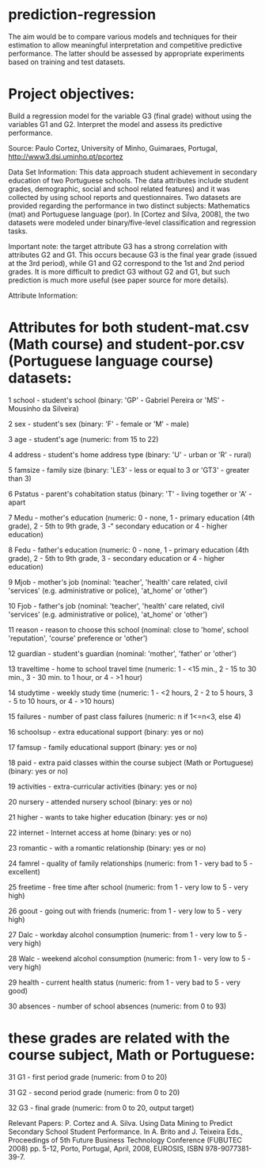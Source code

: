 # prediction-regression
The aim would be to compare various models and techniques for their estimation to allow meaningful interpretation and competitive predictive performance. The latter should be assessed by appropriate experiments based on training and test datasets.

# Project objectives:
Build a regression model for the variable  G3 (final grade) without using the variables G1 and G2. Interpret the model and assess its predictive performance. 

Source:
Paulo Cortez, University of Minho, Guimaraes, Portugal, http://www3.dsi.uminho.pt/pcortez 

Data Set Information:
This data approach student achievement in secondary education of two Portuguese schools. The data attributes include student grades, demographic, social and school related features) and it was collected by using school reports and questionnaires. Two datasets are provided regarding the performance in two distinct subjects: Mathematics (mat) and Portuguese language (por). In [Cortez and Silva, 2008], the two datasets were modeled under binary/five-level classification and regression tasks. 

Important note: the target attribute G3 has a strong correlation with attributes G2 and G1. This occurs because G3 is the final year grade (issued at the 3rd period), while G1 and G2 correspond to the 1st and 2nd period grades. It is more difficult to predict G3 without G2 and G1, but such prediction is much more useful (see paper source for more details).

Attribute Information:
# Attributes for both student-mat.csv (Math course) and student-por.csv (Portuguese language course) datasets: 
1 school - student's school (binary: 'GP' - Gabriel Pereira or 'MS' - Mousinho da Silveira) 

2 sex - student's sex (binary: 'F' - female or 'M' - male) 

3 age - student's age (numeric: from 15 to 22) 

4 address - student's home address type (binary: 'U' - urban or 'R' - rural) 

5 famsize - family size (binary: 'LE3' - less or equal to 3 or 'GT3' - greater than 3) 

6 Pstatus - parent's cohabitation status (binary: 'T' - living together or 'A' - apart

7 Medu - mother's education (numeric: 0 - none, 1 - primary education (4th grade), 2 - 5th to 9th grade, 3 -“ secondary education or 4 - higher 
education) 

8 Fedu - father's education (numeric: 0 - none, 1 - primary education (4th grade), 2 - 5th to 9th grade, 3 - secondary education or 4 - higher education) 

9 Mjob - mother's job (nominal: 'teacher', 'health' care related, civil 'services' (e.g. administrative or police), 'at_home' or 'other') 

10 Fjob - father's job (nominal: 'teacher', 'health' care related, civil 'services' (e.g. administrative or police), 'at_home' or 'other') 

11 reason - reason to choose this school (nominal: close to 'home', school 'reputation', 'course' preference or 'other') 

12 guardian - student's guardian (nominal: 'mother', 'father' or 'other') 

13 traveltime - home to school travel time (numeric: 1 - <15 min., 2 - 15 to 30 min., 3 - 30 min. to 1 hour, or 4 - >1 hour) 

14 studytime - weekly study time (numeric: 1 - <2 hours, 2 - 2 to 5 hours, 3 - 5 to 10 hours, or 4 - >10 hours) 

15 failures - number of past class failures (numeric: n if 1<=n<3, else 4) 

16 schoolsup - extra educational support (binary: yes or no) 

17 famsup - family educational support (binary: yes or no) 

18 paid - extra paid classes within the course subject (Math or Portuguese) (binary: yes or no) 

19 activities - extra-curricular activities (binary: yes or no) 

20 nursery - attended nursery school (binary: yes or no) 

21 higher - wants to take higher education (binary: yes or no) 

22 internet - Internet access at home (binary: yes or no) 

23 romantic - with a romantic relationship (binary: yes or no) 

24 famrel - quality of family relationships (numeric: from 1 - very bad to 5 - excellent) 

25 freetime - free time after school (numeric: from 1 - very low to 5 - very high) 

26 goout - going out with friends (numeric: from 1 - very low to 5 - very high) 

27 Dalc - workday alcohol consumption (numeric: from 1 - very low to 5 - very high) 

28 Walc - weekend alcohol consumption (numeric: from 1 - very low to 5 - very high) 

29 health - current health status (numeric: from 1 - very bad to 5 - very good) 

30 absences - number of school absences (numeric: from 0 to 93) 

# these grades are related with the course subject, Math or Portuguese: 
31 G1 - first period grade (numeric: from 0 to 20) 

31 G2 - second period grade (numeric: from 0 to 20) 

32 G3 - final grade (numeric: from 0 to 20, output target)

Relevant Papers:
P. Cortez and A. Silva. Using Data Mining to Predict Secondary School Student Performance. In A. Brito and J. Teixeira Eds., Proceedings of 5th Future Business Technology Conference (FUBUTEC 2008) pp. 5-12, Porto, Portugal, April, 2008, EUROSIS, ISBN 978-9077381-39-7. 
